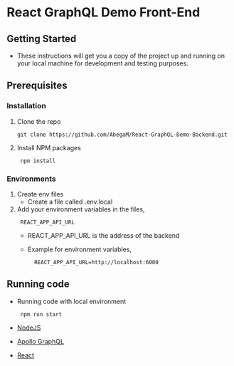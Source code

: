 # React GraphQL Demo Front-End

## Getting Started

- These instructions will get you a copy of the project up and running on your local machine for development and testing purposes.

## Prerequisites

### Installation

1.  Clone the repo
    ```
    git clone https://github.com/AbegaM/React-GraphQL-Demo-Backend.git
    ```
2.  Install NPM packages
    ```
     npm install
    ```

### Environments

1.  Create env files
    - Create a file called .env.local
2.  Add your environment variables in the files, 
      ```
       REACT_APP_API_URL
      ```
      * REACT_APP_API_URL is the address of the backend

    * Example for environment variables,
      ``` 
        REACT_APP_API_URL=http://localhost:6000
      ```
## Running code

- Running code with local environment
  ```
   npm run start
  ```

- [NodeJS](https://nodejs.org/en/)
- [Apollo GraphQL](https://www.apollographql.com/)
- [React](https://reactjs.org/)


